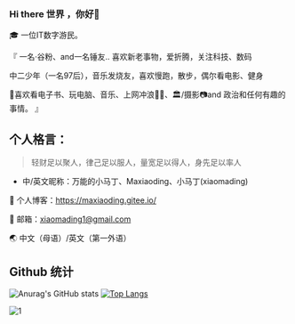 

### Hi there 世界 ，你好👋


🎓 一位IT数字游民。




『
一名·谷粉、and一名锤友..
喜欢新老事物，爱折腾，关注科技、数码

中二少年（一名97后），音乐发烧友，喜欢慢跑，散步，偶尔看电影、健身

🌊喜欢看电子书、玩电脑、音乐、上网冲浪🏄🏿、🏛️/摄影📷and 政治和任何有趣的事情。
』

## 个人格言：
> 轻财足以聚人，律己足以服人，量宽足以得人，身先足以率人
> 
- 中/英文昵称：万能的小马丁、Maxiaoding、小马丁(xiaomading)

🤩 个人博客：https://maxiaoding.gitee.io/

📮 邮箱：xiaomading1@gmail.com

🌏 中文（母语）/英文（第一外语）



## Github 统计
![Anurag's GitHub stats](https://github-readme-stats.vercel.app/api?username=maxiaoding&show_icons=true&theme=radical) [![Top Langs](https://github-readme-stats.vercel.app/api/top-langs/?username=maxiaoding&layout=compact)](https://github.com/anuraghazra/github-readme-stats)



![1](https://user-images.githubusercontent.com/32575151/141263431-61e68fe9-0ce9-4d78-a347-179c60356eb4.jpg)




